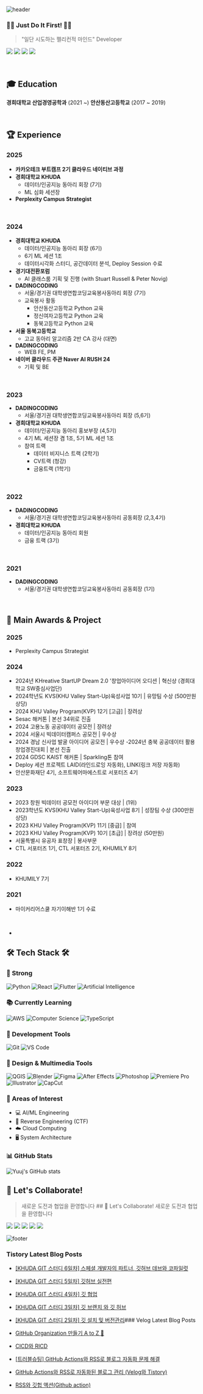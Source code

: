 ![header](https://capsule-render.vercel.app/api?type=waving&color=timeGradient&height=200&section=header&text=YujinJeong&fontSize=50&animation=fadeIn&desc=Pelican%20Mindset%20Developer%20🦈&descAlignY=70)

<div align="left">
  
  ### 🏃‍♀️ Just Do It First! 🏃‍♀️
  > "일단 시도하는 펠리컨적 마인드" Developer


<a href="https://github.com/YuujInJeong/" target="_blank"><img src="https://img.shields.io/badge/GitHub-181717?style=flat-square&logo=GitHub&logoColor=white"/></a>
<a href="https://www.instagram.com/dbwlswjd_/" target="_blank"><img src="https://img.shields.io/badge/Instagram-E4405F?style=flat-square&logo=Instagram&logoColor=white"/></a>
<a href="mailto:yujin010917@khu.ac.kr" target="_blank"><img src="https://img.shields.io/badge/yujin010917@khu.ac.kr-EA4335?style=flat-square&logo=Gmail&logoColor=white"/></a>
<a href="https://velog.io/@yujin_jeong/posts" target="_blank"><img src="https://img.shields.io/badge/Velog-3DDC84?style=flat-square&logo=Blogger&logoColor=white"/></a>
  
  <br>
  
  ## 🎓 Education

  **경희대학교 산업경영공학과** (2021 ~)
  **안산동산고등학교** (2017 ~ 2019)
  
  <br>

## 🏆 Experience

### 2025
- **카카오테크 부트캠프 2기 클라우드 네이티브 과정**
- **경희대학교 KHUDA** 
  - 데이터/인공지능 동아리 회장 (7기)
  - ML 심화 세션장
- **Perplexity Campus Strategist**
<br>

### 2024
- **경희대학교 KHUDA** 
  - 데이터/인공지능 동아리 회장 (6기)
  - 6기 ML 세션 1조
  - 데이터시각화 스터디, 공간데이터 분석, Deploy Session 수료
- **경기대전환포럼**
  - AI 클래스룸 기획 및 진행 (with Stuart Russell & Peter Novig)
- **DADINGCODING**
  - 서울/경기권 대학생연합코딩교육봉사동아리 회장 (7기)
  - 교육봉사 활동
    - 안산동산고등학교 Python 교육
    - 정신여자고등학교 Python 교육
    - 동북고등학교 Python 교육
- **서울 동북고등학교** 
  - 고교 동아리 알고리즘 2반 CA 강사 (대면)
- **DADINGCODING**
  - WEB FE, PM
- **네이버 클라우드 주관 Naver AI RUSH 24**
  - 기획 및 BE

<br>

### 2023
- **DADINGCODING**
  - 서울/경기권 대학생연합코딩교육봉사동아리 회장 (5,6기)
- **경희대학교 KHUDA**
  - 데이터/인공지능 동아리 홍보부장 (4,5기)
  - 4기 ML 세션장 겸 1조, 5기 ML 세션 1조
  - 참여 트랙
    - 데이터 비지니스 트랙 (2학기)
    - CV트랙 (청강)
    - 금융트랙 (1학기)

<br>

### 2022
- **DADINGCODING**
  - 서울/경기권 대학생연합코딩교육봉사동아리 공동회장 (2,3,4기)
- **경희대학교 KHUDA**
  - 데이터/인공지능 동아리 회원
  - 금융 트랙 (3기)

<br>

### 2021
- **DADINGCODING**
  - 서울/경기권 대학생연합코딩교육봉사동아리 공동회장 (1기)

<br>

## 🏅 Main Awards & Project
### 2025
- Perplexity Campus Strategist 
  
### 2024
- 2024년 KHreative StartUP Dream 2.0 '창업아이디어 오디션 | 혁신상 (경희대학교 SW중심사업단)
- 2024학년도 KVS(KHU Valley Start-Up)육성사업 10기 | 유망팀 수상 (500만원 상당)
- 2024 KHU Valley Program(KVP) 12기 [고급] | 장려상
- Sesac 해커톤 | 본선 34위로 진출
- 2024 고용노동 공공데이터 공모전 | 장려상
- 2024 서울시 빅데이터캠퍼스 공모전 | 우수상
- 2024 경남 신사업 발굴 아이디어 공모전 | 우수상
 -2024년 충북 공공데이터 활용 창업경진대회 | 본선 진출
- 2024 GDSC KAIST 해커톤 | Sparkling톤 참여
- Deploy 세션 프로젝트 LAID(라인드로잉 자동화), LINK(링크 저장 자동화)
- 안산문화재단 4기, 소프트웨어마에스트로 서포터즈 4기

  
### 2023
- 2023 창원 빅데이터 공모전 아이디어 부문 대상 | (1위)
- 2023학년도 KVS(KHU Valley Start-Up)육성사업 8기 | 성장팀 수상 (300만원 상당)
- 2023 KHU Valley Program(KVP) 11기 [중급] | 참여
- 2023 KHU Valley Program(KVP) 10기 [초급] | 장려상 (50만원)
- 서울특별시 유공자 표창장 | 봉사부문 
- CTL 서포터즈 1기, CTL 서포터즈 2기, KHUMILY 8기

### 2022
- KHUMILY 7기

### 2021
- 마이커리어스쿨 자기이해반 1기 수료

<br>


- 

  ## 🛠 Tech Stack 🛠
  
  ### 💪 Strong
  ![Python](https://img.shields.io/badge/Python-3776AB?style=flat-square&logo=Python&logoColor=white)
  ![React](https://img.shields.io/badge/React-61DAFB?style=flat-square&logo=React&logoColor=black)
  ![Flutter](https://img.shields.io/badge/Flutter-02569B?style=flat-square&logo=flutter&logoColor=white)
  ![Artificial Intelligence](https://img.shields.io/badge/Artificial%20Intelligence-00B2FF?style=flat-square&logo=ai&logoColor=white)
  
  ### 📚 Currently Learning
  ![AWS](https://img.shields.io/badge/AWS-232F3E?style=flat-square&logo=amazon-aws&logoColor=white)
  ![Computer Science](https://img.shields.io/badge/Computer%20Science-FF6B6B?style=flat-square&logo=canonical&logoColor=white)
   ![TypeScript](https://img.shields.io/badge/TypeScript-3178C6?style=flat-square&logo=typescript&logoColor=white)
  
  ### 🔨 Development Tools
  ![Git](https://img.shields.io/badge/Git-F05032?style=flat-square&logo=git&logoColor=white)
  ![VS Code](https://img.shields.io/badge/VS%20Code-007ACC?style=flat-square&logo=visual-studio-code&logoColor=white)
  
  ### 🎨 Design & Multimedia Tools
  ![QGIS](https://img.shields.io/badge/QGIS-589632?style=flat-square&logo=qgis&logoColor=white)
  ![Blender](https://img.shields.io/badge/Blender-F5792A?style=flat-square&logo=blender&logoColor=white)
  ![Figma](https://img.shields.io/badge/Figma-F24E1E?style=flat-square&logo=figma&logoColor=white)
  ![After Effects](https://img.shields.io/badge/After%20Effects-9999FF?style=flat-square&logo=adobe-after-effects&logoColor=white)
  ![Photoshop](https://img.shields.io/badge/Photoshop-31A8FF?style=flat-square&logo=adobe-photoshop&logoColor=white)
  ![Premiere Pro](https://img.shields.io/badge/Premiere%20Pro-9999FF?style=flat-square&logo=adobe-premiere-pro&logoColor=white)
  ![Illustrator](https://img.shields.io/badge/Illustrator-FF9A00?style=flat-square&logo=adobe-illustrator&logoColor=white)
  ![CapCut](https://img.shields.io/badge/CapCut-000000?style=flat-square&logo=capcut&logoColor=white)
  
  ### 👀 Areas of Interest
  - 💻 AI/ML Engineering
  - 🔐 Reverse Engineering (CTF)
  - ☁️ Cloud Computing
  - 🖥️ System Architecture
  
  ### 📊 GitHub Stats
  ![Yuuj's GitHub stats](https://github-readme-stats.vercel.app/api?username=YuujInJeong&show_icons=true&theme=radical)
  <btr>
  
  ## 🤝 Let's Collaborate!
  > 새로운 도전과 협업을 환영합니다
    ## 🤝 Let's Collaborate!
> 새로운 도전과 협업을 환영합니다
> 
<a href="https://github.com/YuujInJeong/" target="_blank"><img src="https://img.shields.io/badge/GitHub-181717?style=flat-square&logo=GitHub&logoColor=white"/></a>
<a href="https://www.instagram.com/dbwlswjd_/" target="_blank"><img src="https://img.shields.io/badge/Instagram-E4405F?style=flat-square&logo=Instagram&logoColor=white"/></a>
<a href="mailto:yujin010917@khu.ac.kr" target="_blank"><img src="https://img.shields.io/badge/yujin010917@khu.ac.kr-EA4335?style=flat-square&logo=Gmail&logoColor=white"/></a>
<a href="https://velog.io/@yujin_jeong/posts" target="_blank"><img src="https://img.shields.io/badge/Velog-3DDC84?style=flat-square&logo=Blogger&logoColor=white"/></a>
<a href="https://realalpaca01.tistory.com/" target="_blank"><img src="https://img.shields.io/badge/Tistory-000000?style=flat-square&logo=Tistory&logoColor=white"/></a>

    
</div>

![footer](https://capsule-render.vercel.app/api?type=waving&color=timeGradient&height=100&section=footer)
### Tistory Latest Blog Posts

- [[KHUDA GIT 스터디 6일차] 스페셜 개발자의 파트너, 깃허브 데브와 코파일럿](https://realalpaca01.tistory.com/entry/KHUDA-GIT-%EC%8A%A4%ED%84%B0%EB%94%94-6%EC%9D%BC%EC%B0%A8-%EC%8A%A4%ED%8E%98%EC%85%9C-%EA%B0%9C%EB%B0%9C%EC%9E%90%EC%9D%98-%ED%8C%8C%ED%8A%B8%EB%84%88-%EA%B9%83%ED%97%88%EB%B8%8C-%EB%8D%B0%EB%B8%8C%EC%99%80-%EC%BD%94%ED%8C%8C%EC%9D%BC%EB%9F%BF)
- [[KHUDA GIT 스터디 5일차] 깃허브 실전편](https://realalpaca01.tistory.com/entry/KHUDA-GIT-%EC%8A%A4%ED%84%B0%EB%94%94-5%EC%9D%BC%EC%B0%A8-%EA%B9%83%ED%97%88%EB%B8%8C-%EC%8B%A4%EC%A0%84%ED%8E%B8)
- [[KHUDA GIT 스터디 4일차] 깃 협업](https://realalpaca01.tistory.com/entry/KHUDA-GIT-%EC%8A%A4%ED%84%B0%EB%94%94-4%EC%9D%BC%EC%B0%A8-%EA%B9%83-%EB%B8%8C%EB%9E%9C%EC%B9%98-%EC%99%80-%EA%B9%83-%ED%97%88%EB%B8%8C)
- [[KHUDA GIT 스터디 3일차] 깃 브랜치 와 깃 허브](https://realalpaca01.tistory.com/entry/KHUDA-GIT-%EC%8A%A4%ED%84%B0%EB%94%94-3%EC%9D%BC%EC%B0%A8-%EA%B9%83-%EB%B8%8C%EB%9E%9C%EC%B9%98-%EC%99%80-%EA%B9%83-%ED%97%88%EB%B8%8C)
- [[KHUDA GIT 스터디 2일차] 깃 설치 및 버전관리](https://realalpaca01.tistory.com/entry/KHUDA-GIT-%EC%8A%A4%ED%84%B0%EB%94%94-2%EC%9D%BC%EC%B0%A8-%EA%B9%83-%EC%84%A4%EC%B9%98-%EB%B0%8F-%EB%B2%84%EC%A0%84%EA%B4%80%EB%A6%AC)### Velog Latest Blog Posts

- [GitHub Organization 만들기 A to Z 🚀](https://velog.io/@yujin_jeong/GitHub-Organization-%EB%A7%8C%EB%93%A4%EA%B8%B0-A-to-Z)
- [CICD와 RICD](https://velog.io/@yujin_jeong/CICD%EC%99%80-RICD)
- [[트러블슈팅] GitHub Actions와 RSS로 블로그 자동화 문제 해결](https://velog.io/@yujin_jeong/%ED%8A%B8%EB%9F%AC%EB%B8%94%EC%8A%88%ED%8C%85-GitHub-Actions%EC%99%80-RSS%EB%A1%9C-%EB%B8%94%EB%A1%9C%EA%B7%B8-%EC%9E%90%EB%8F%99%ED%99%94-%EB%AC%B8%EC%A0%9C-%ED%95%B4%EA%B2%B0)
- [GitHub Actions와 RSS로 자동화된 블로그 관리 (Velog와 Tistory)](https://velog.io/@yujin_jeong/GitHub-Actions%EC%99%80-RSS%EB%A1%9C-%EC%9E%90%EB%8F%99%ED%99%94%EB%90%9C-%EB%B8%94%EB%A1%9C%EA%B7%B8-%EA%B4%80%EB%A6%AC-Velog%EC%99%80-Tistory)
- [RSS와 깃헙 액션(Github action)](https://velog.io/@yujin_jeong/RSS%EC%99%80-%EA%B9%83%ED%97%99-%EC%95%A1%EC%85%98Github-action)